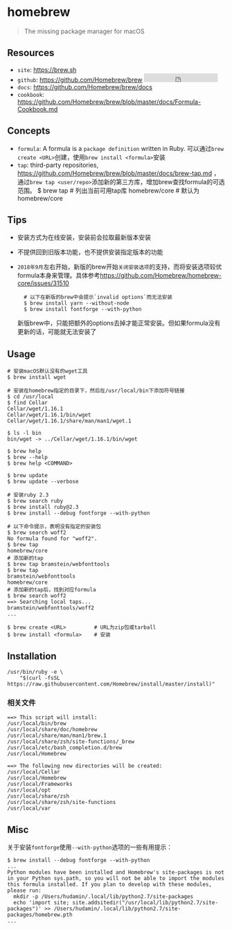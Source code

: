 # homebrew

> The missing package manager for macOS

## Resources

* `site`: <https://brew.sh>
* `github`: <https://github.com/Homebrew/brew> <iframe src="http://258i.com/gbtn.html?user=Homebrew&repo=brew&type=star&count=true" frameborder="0" scrolling="0" width="170px" height="20px"></iframe>
* `docs`: <https://github.com/Homebrew/brew/docs>
* `cookbook`: <https://github.com/Homebrew/brew/blob/master/docs/Formula-Cookbook.md>


## Concepts

* `formula`: A formula is a `package definition` written in Ruby. 可以通过`brew create <URL>`创建，使用`brew install <formula>`安装
* `tap`: third-party repositories, <https://github.com/Homebrew/brew/blob/master/docs/brew-tap.md>
    ，通过`brew tap <user/repo>`添加新的第三方库，增加brew查找formula的可选范围。
        $ brew tap                  # 列出当前可用tap库
        homebrew/core               # 默认为homebrew/core



## Tips

* 安装方式为在线安装，安装前会拉取最新版本安装
* 不提供回到旧版本功能，也不提供安装指定版本的功能
* `2018年9月`左右开始，新版的brew开始`关闭安装选项`的支持，而将安装选项较优formula本身来管理。具体参考<https://github.com/Homebrew/homebrew-core/issues/31510>

        # 以下在新版的brew中会提示`invalid options`而无法安装
        $ brew install yarn --without-node
        $ brew install fontforge --with-python

    新版brew中，只能把额外的options去掉才能正常安装。但如果formula没有更新的话，可能就无法安装了




## Usage

    # 安装macOS默认没有的wget工具
    $ brew install wget

    # 安装在homebrew指定的目录下，然后在/usr/local/bin下添加符号链接
    $ cd /usr/local
    $ find Cellar
    Cellar/wget/1.16.1
    Cellar/wget/1.16.1/bin/wget
    Cellar/wget/1.16.1/share/man/man1/wget.1  

    $ ls -l bin
    bin/wget -> ../Cellar/wget/1.16.1/bin/wget

    $ brew help
    $ brew --help
    $ brew help <COMMAND>

    $ brew update
    $ brew update --verbose

    # 安装ruby 2.3
    $ brew search ruby
    $ brew install ruby@2.3
    $ brew install --debug fontforge --with-python

    # 以下命令提示，表明没有指定的安装包
    $ brew search woff2
    No formula found for "woff2".
    $ brew tap
    homebrew/core
    # 添加新的tap
    $ brew tap bramstein/webfonttools
    $ brew tap
    bramstein/webfonttools
    homebrew/core
    # 添加新的tap后，找到对应formula
    $ brew search woff2
    ==> Searching local taps...
    bramstein/webfonttools/woff2
    ...

    $ brew create <URL>         # URL为zip包或tarball
    $ brew install <formula>    # 安装



## Installation

    /usr/bin/ruby -e \
        "$(curl -fsSL https://raw.githubusercontent.com/Homebrew/install/master/install)"



### 相关文件

    ==> This script will install:
    /usr/local/bin/brew
    /usr/local/share/doc/homebrew
    /usr/local/share/man/man1/brew.1
    /usr/local/share/zsh/site-functions/_brew
    /usr/local/etc/bash_completion.d/brew
    /usr/local/Homebrew

    ==> The following new directories will be created:
    /usr/local/Cellar
    /usr/local/Homebrew
    /usr/local/Frameworks
    /usr/local/opt
    /usr/local/share/zsh
    /usr/local/share/zsh/site-functions
    /usr/local/var



## Misc

关于安装`fontforge`使用`--with-python`选项的一些有用提示：

    $ brew install --debug fontforge --with-python
    ...
    Python modules have been installed and Homebrew's site-packages is not
    in your Python sys.path, so you will not be able to import the modules
    this formula installed. If you plan to develop with these modules,
    please run:
      mkdir -p /Users/hudamin/.local/lib/python2.7/site-packages
      echo 'import site; site.addsitedir("/usr/local/lib/python2.7/site-packages")' >> /Users/hudamin/.local/lib/python2.7/site-packages/homebrew.pth
    ...




